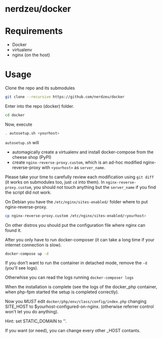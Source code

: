 nerdzeu/docker
==============

# Requirements

- Docker
- virtualenv
- nginx (on the host)

# Usage

 Clone the repo and its submodules

```sh
git clone --recursive https://github.com/nerdzeu/docker
```
Enter into the repo (docker) folder.

```sh
cd docker
```
Now, execute

```sh
. autosetup.sh <yourhost>
```

`autosetup.sh` will

* automagically create a virtualenv and install docker-compose from the cheese shop (PyPI)
* create `nginx-reverse-proxy.custom`, which is an ad-hoc modified nginx-reverse-proxy with `<yourhost>` as `server_name`.

Please take your time to carefully review each modification using `git diff` (it works on submodules too, just `cd` into them).
In `nginx-reverse-proxy.custom`, you should not touch anything but the `server_name` if you find the script did not work.

On Debian you have the `/etc/nginx/sites-enabled/` folder where to put nginx-reverse-proxy.

```sh
cp nginx-reverse-proxy.custom /etc/nginx/sites-enabled/<yourhost>
```

On other distros you should put the configuration file where nginx can found it.

After you only have to run docker-composer (it can take a long time if your internet connection is slow).

```sh
docker-compose up -d
```

If you don't want to run the container in detached mode, remove the `-d` (you'll see logs).

Otherwhise you can read the logs running `docker-composer logs`

When the installation is complete (see the logs of the docker_php container, when php-fpm started the setup is completed correctly).

Now you _MUST_ edit `docker/php/env/class/config/index.php` changing SITE_HOST to $yourhost-configured-on-nginx. (otherwise referrer control won't let you do anything).

Hint: set STATIC_DOMAIN to ''.

If you want (or need), you can change every other \_HOST contants.
